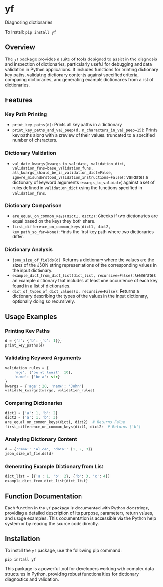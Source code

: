 # yf
Diagnosing dictionaries

To install:	```pip install yf```

## Overview
The `yf` package provides a suite of tools designed to assist in the diagnosis and inspection of dictionaries, particularly useful for debugging and data validation in Python applications. It includes functions for printing dictionary key paths, validating dictionary contents against specified criteria, comparing dictionaries, and generating example dictionaries from a list of dictionaries.

## Features

### Key Path Printing
- `print_key_paths(d)`: Prints all key paths in a dictionary.
- `print_key_paths_and_val_peep(d, n_characters_in_val_peep=15)`: Prints key paths along with a preview of their values, truncated to a specified number of characters.

### Dictionary Validation
- `validate_kwargs(kwargs_to_validate, validation_dict, validation_funs=base_validation_funs, all_kwargs_should_be_in_validation_dict=False, ignore_misunderstood_validation_instructions=False)`: Validates a dictionary of keyword arguments (`kwargs_to_validate`) against a set of rules defined in `validation_dict` using the functions specified in `validation_funs`.

### Dictionary Comparison
- `are_equal_on_common_keys(dict1, dict2)`: Checks if two dictionaries are equal based on the keys they both share.
- `first_difference_on_common_keys(dict1, dict2, key_path_so_far=None)`: Finds the first key path where two dictionaries differ.

### Dictionary Analysis
- `json_size_of_fields(d)`: Returns a dictionary where the values are the sizes of the JSON string representations of the corresponding values in the input dictionary.
- `example_dict_from_dict_list(dict_list, recursive=False)`: Generates an example dictionary that includes at least one occurrence of each key found in a list of dictionaries.
- `dict_of_types_of_dict_values(x, recursive=False)`: Returns a dictionary describing the types of the values in the input dictionary, optionally doing so recursively.

## Usage Examples

### Printing Key Paths
```python
d = {'a': {'b': {'c': 1}}}
print_key_paths(d)
```

### Validating Keyword Arguments
```python
validation_rules = {
    'age': {'be at least': 18},
    'name': {'be a': str}
}
kwargs = {'age': 20, 'name': 'John'}
validate_kwargs(kwargs, validation_rules)
```

### Comparing Dictionaries
```python
dict1 = {'a': 1, 'b': 2}
dict2 = {'a': 1, 'b': 3}
are_equal_on_common_keys(dict1, dict2)  # Returns False
first_difference_on_common_keys(dict1, dict2)  # Returns ['b']
```

### Analyzing Dictionary Content
```python
d = {'name': 'Alice', 'data': [1, 2, 3]}
json_size_of_fields(d)
```

### Generating Example Dictionary from List
```python
dict_list = [{'a': 1, 'b': 2}, {'b': 3, 'c': 4}]
example_dict_from_dict_list(dict_list)
```

## Function Documentation
Each function in the `yf` package is documented with Python docstrings, providing a detailed description of its purpose, parameters, return values, and usage examples. This documentation is accessible via the Python help system or by reading the source code directly.

## Installation
To install the `yf` package, use the following pip command:
```bash
pip install yf
```

This package is a powerful tool for developers working with complex data structures in Python, providing robust functionalities for dictionary diagnostics and validation.